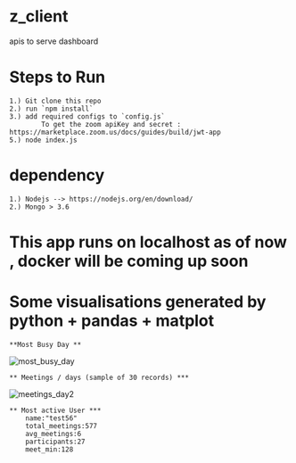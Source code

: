 # z_client
apis to serve dashboard

# Steps to Run 
    1.) Git clone this repo
    2.) run `npm install`
    3.) add required configs to `config.js`
            To get the zoom apiKey and secret : https://marketplace.zoom.us/docs/guides/build/jwt-app
    5.) node index.js
 
# dependency
    1.) Nodejs --> https://nodejs.org/en/download/
    2.) Mongo > 3.6 

# This app runs on localhost as of now , docker will be coming up soon


# Some visualisations generated by python + pandas + matplot

    **Most Busy Day **
![most_busy_day](https://user-images.githubusercontent.com/58457067/112960846-745ce680-9162-11eb-8f1f-dfe19991731e.png)

    ** Meetings / days (sample of 30 records) ***
![meetings_day2](https://user-images.githubusercontent.com/58457067/112988304-505ccd80-9181-11eb-9bbf-055bbaa3b573.png)


    ** Most active User ***
        name:"test56"
        total_meetings:577
        avg_meetings:6
        participants:27
        meet_min:128



